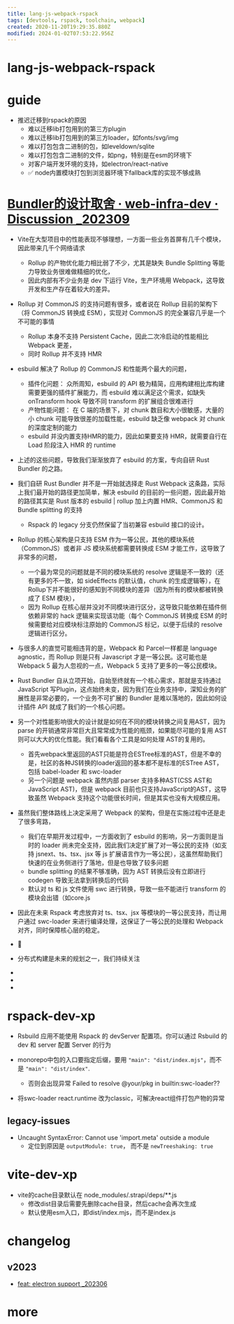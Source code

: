 ```yaml
---
title: lang-js-webpack-rspack
tags: [devtools, rspack, toolchain, webpack]
created: 2020-11-20T19:29:35.880Z
modified: 2024-01-02T07:53:22.956Z
---
```


# lang-js-webpack-rspack

# guide
- 推迟迁移到rspack的原因
  - 难以迁移lib打包用到的第三方plugin
  - 难以迁移lib打包用到的第三方loader，如fonts/svg/img
  - 难以打包包含二进制的包，如leveldown/sqlite
  - 难以打包包含二进制的文件，如png，特别是在esm的环境下
  - 对客户端开发环境的支持，如electron/react-native
  - ✅ node内置模块打包到浏览器环境下fallback库的实现不够成熟
# [Bundler的设计取舍 · web-infra-dev · Discussion _202309](https://github.com/orgs/web-infra-dev/discussions/4)
- Vite在大型项目中的性能表现不够理想，一方面一些业务首屏有几千个模块，因此带来几千个网络请求
  - Rollup 的产物优化能力相比弱了不少，尤其是缺失 Bundle Splitting 等能力导致业务很难做精细的优化，
  - 因此内部有不少业务是 dev 下运行 Vite，生产环境用 Webpack，这导致开发和生产存在着较大的差异。
- Rollup 对 CommonJS 的支持问题有很多，或者说在 Rollup 目前的架构下（将 CommonJS 转换成 ESM），实现对 CommonJS 的完全兼容几乎是一个不可能的事情
  - Rollup 本身不支持 Persistent Cache，因此二次冷启动的性能相比 Webpack 更差，
  - 同时 Rollup 并不支持 HMR
- esbuild 解决了 Rollup 的 CommonJS 和性能两个最大的问题，
  - 插件化问题： 众所周知，esbuild 的 API 极为精简，应用构建相比库构建需要更强的插件扩展能力，而 esbuild 难以满足这个需求，如缺失 onTransform hook 导致不同 transform 的扩展组合很难进行
  - 产物性能问题： 在 C 端的场景下，对 chunk 数目和大小很敏感，大量的小 chunk 可能导致很差的加载性能，esbuild 缺乏像 webpack 对 chunk 的深度定制的能力
  - esbuild 并没内置支持HMR的能力，因此如果要支持 HMR，就需要自行在 Load 阶段注入 HMR 的 runtime
- 上述的这些问题，导致我们渐渐放弃了 esbuild 的方案，专向自研 Rust Bundler 的之路。

- 我们自研 Rust Bundler 并不是一开始就选择走 Rust Webpack 这条路，实际上我们最开始的路径更加简单，解决 esbuild 的目前的一些问题，因此最开始的路径其实是 Rust 版本的 esbuild | rollup 加上内置 HMR、CommonJS 和 Bundle splitting 的支持
  - Rspack 的 legacy 分支仍然保留了当初兼容 esbuild 接口的设计。
- Rollup 的核心架构是只支持 ESM 作为一等公民，其他的模块系统（CommonJS）或者非 JS 模块系统都需要转换成 ESM 才能工作，这导致了非常多的问题，
  - 一个最为常见的问题就是不同的模块系统的 resolve 逻辑是不一致的（还有更多的不一致，如 sideEffects 的默认值，chunk 的生成逻辑等），在 Rollup下并不能很好的感知到不同模块的差异（因为所有的模块都被转换成了 ESM 模块），
  - 因为 Rollup 在核心层并没对不同模块进行区分，这导致只能依赖在插件侧依赖非常的 hack 逻辑来实现该功能（每个 CommonJS 转换成 ESM 的时候需要给对应模块标注原始的 CommonJS 标记，以便于后续的 resolve 逻辑进行区分。
- 与很多人的直觉可能相违背的是，Webpack 和 Parcel一样都是 language agnostic，而 Rollup 则是只有 Javascript 才是一等公民。这可能也是 Webpack 5 最为人忽视的一点，Webpack 5 支持了更多的一等公民模块。
- Rust Bundler 自从立项开始，自始至终就有一个核心需求，那就是支持通过 JavaScript 写Plugin，这点始终未变，因为我们在业务支持中，深知业务的扩展性是非常必要的，一个业务不可扩展的 Bundler 是难以落地的，因此如何设计插件 API 就成了我们的一个核心问题。

- 另一个对性能影响很大的设计就是如何在不同的模块转换之间复用AST，因为 parse 的开销通常非常巨大且常常成为性能的瓶颈，如果能尽可能的复用 AST 则可以大大的优化性能。我们看看各个工具是如何处理 AST的复用的。
  - 首先webpack里返回的AST只能是符合ESTree标准的AST，但是不幸的是，社区的各种JS转换的loader返回的基本都不是标准的ESTree AST，包括 babel-loader 和 swc-loader
  - 另一个问题是 webpack 虽然内部 parser 支持多种AST(CSS AST和 JavaScript AST)，但是 webpack 目前也只支持JavaScript的AST，这导致虽然 Webpack 支持这个功能很长时间，但是其实也没有大规模应用。

- 虽然我们整体路线上决定采用了 Webpack 的架构，但是在实施过程中还是走了很多弯路，
  - 我们在早期开发过程中，一方面收到了 esbuild 的影响，另一方面则是当时的 loader 尚未完全支持，因此我们决定扩展了对一等公民的支持（如支持 jsnext、ts、tsx、jsx 等 js 扩展语言作为一等公民），这虽然帮助我们快速的在业务侧进行了落地，但是也导致了较多问题
  - bundle splitting 的结果不够准确，因为 AST 转换后没有立即进行 codegen 导致无法拿到转换后的代码
  - 默认对 ts 和 js 文件使用 swc 进行转换，导致一些不能进行 transform 的模块会出错（如core.js
- 因此在未来 Rspack 考虑放弃对 ts、tsx、jsx 等模块的一等公民支持，而让用户通过 swc-loader 来进行编译处理，这保证了一等公民的处理和 Webpack 对齐，同时保障核心层的稳定。

- 👥

- 分布式构建是未来的规划之一，我们持续关注

- 
- 
- 

# rspack-dev-xp
- Rsbuild 应用不能使用 Rspack 的 devServer 配置项。你可以通过 Rsbuild 的 dev 和 server 配置 Server 的行为

- monorepo中包的入口要指定后缀，要用 `"main": "dist/index.mjs"`，而不是 `"main": "dist/index"`.
  - 否则会出现异常 Failed to resolve @your/pkg in builtin:swc-loader??

- 将swc-loader react.runtime 改为classic，可解决react组件打包产物的异常

## legacy-issues

- Uncaught SyntaxError: Cannot use 'import.meta' outside a module
  - 定位到原因是 `outputModule: true`， 而不是 `newTreeshaking: true`
# vite-dev-xp
- vite的cache目录默认在 node_modules/.strapi/deps/**.js
  - 修改dist目录后需要先删除cache目录，然后cache会再次生成
  - 默认使用esm入口，即dist/index.mjs，而不是index.js
# changelog

## v2023

- [feat: electron support _202306](https://github.com/web-infra-dev/rspack/pull/3414)
# more

